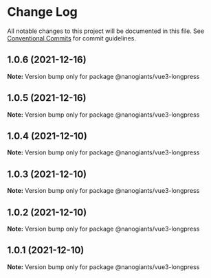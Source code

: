 # Change Log

All notable changes to this project will be documented in this file.
See [Conventional Commits](https://conventionalcommits.org) for commit guidelines.

## 1.0.6 (2021-12-16)

**Note:** Version bump only for package @nanogiants/vue3-longpress





## 1.0.5 (2021-12-16)

**Note:** Version bump only for package @nanogiants/vue3-longpress





## 1.0.4 (2021-12-10)

**Note:** Version bump only for package @nanogiants/vue3-longpress





## 1.0.3 (2021-12-10)

**Note:** Version bump only for package @nanogiants/vue3-longpress





## 1.0.2 (2021-12-10)

**Note:** Version bump only for package @nanogiants/vue3-longpress





## 1.0.1 (2021-12-10)

**Note:** Version bump only for package @nanogiants/vue3-longpress
